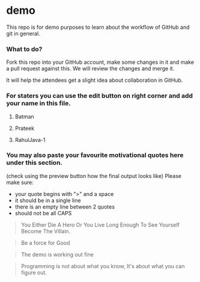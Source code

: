 # demo

This repo is for demo purposes to learn about the workflow of GitHub and git in general.

### What to do?
Fork this repo into your GitHub account, make some changes in it and make a pull request against this.
We will review the changes and merge it.

It will help the attendees get a slight idea about collaboration in GitHub.



### For staters you can use the edit button on right corner and add your name in this file.

1. Batman

2. Prateek 

3. RahulJava-1

### You may also paste your favourite motivational quotes here under this section.
(check using the preview button how the final output looks like)
Please make sure:
- your quote  begins with ">" and a space
- it should be in a single line
- there is an empty line between 2 quotes
- should not be all CAPS



> You Either Die A Hero Or You Live Long Enough To See Yourself Become The Villain.

> Be a force for Good

> The demo is working out fine

> Programming is not about what you know, It's about what you can figure out.
